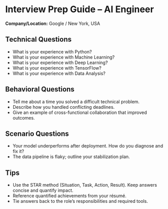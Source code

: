 # Interview Prep Guide – AI Engineer

**Company/Location:** Google / New York, USA

## Technical Questions
- What is your experience with Python?
- What is your experience with Machine Learning?
- What is your experience with Deep Learning?
- What is your experience with TensorFlow?
- What is your experience with Data Analysis?

## Behavioral Questions
- Tell me about a time you solved a difficult technical problem.
- Describe how you handled conflicting deadlines.
- Give an example of cross-functional collaboration that improved outcomes.

## Scenario Questions
- Your model underperforms after deployment. How do you diagnose and fix it?
- The data pipeline is flaky; outline your stabilization plan.

## Tips
- Use the STAR method (Situation, Task, Action, Result). Keep answers concise and quantify impact.
- Reference quantified achievements from your résumé.
- Tie answers back to the role’s responsibilities and required tools.
